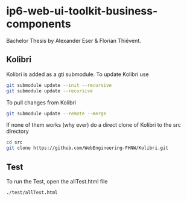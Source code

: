 # ip6-web-ui-toolkit-business-components

Bachelor Thesis by Alexander Eser & Florian Thiévent.


## Kolibri

Kolibri is added as a gti submodule. To update Kolibri use 
```bash
git submodule update --init --recursive
git submodule update --recursive
```

To pull changes from Kolibri
```bash
git submodule update --remote --merge
```
If none of them works (why ever) do a direct clone of Kolibri to the src directory
```bash
cd src
git clone https://github.com/WebEngineering-FHNW/Kolibri.git
```

## Test
To run the Test, open the allTest.html file
```bash
./test/allTest.html
```
